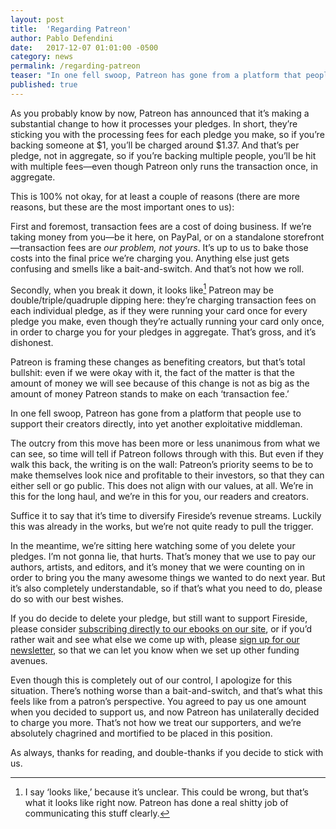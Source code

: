 ```yaml
---
layout: post
title:  'Regarding Patreon'
author: Pablo Defendini
date:   2017-12-07 01:01:00 -0500
category: news
permalink: /regarding-patreon
teaser: "In one fell swoop, Patreon has gone from a platform that people use to support their creators directly, into yet another exploitative middleman."
published: true
---
```


As you probably know by now, Patreon has announced that it’s making a substantial change to how it processes your pledges. In short, they’re sticking you with the processing fees for each pledge you make, so if you’re backing someone at $1, you’ll be charged around $1.37. And that’s per pledge, not in aggregate, so if you’re backing multiple people, you’ll be hit with multiple fees—even though Patreon only runs the transaction once, in aggregate.

This is 100% not okay, for at least a couple of reasons (there are more reasons, but these are the most important ones to us):

First and foremost, transaction fees are a cost of doing business. If we’re taking money from you—be it here, on PayPal, or on a standalone storefront—transaction fees are *our problem, not yours*.  It’s up to us to bake those costs into the final price we’re charging you. Anything else just gets confusing and smells like a bait-and-switch. And that’s not how we roll.

Secondly, when you break it down, it looks like[^1] Patreon may be double/triple/quadruple dipping here: they’re charging transaction fees on each individual pledge, as if they were running your card once for every pledge you make, even though they’re actually running your card only once, in order to charge you for your pledges in aggregate. That’s gross, and it’s dishonest.

Patreon is framing these changes as benefiting creators, but that’s total bullshit: even if we were okay with it, the fact of the matter is that the amount of money we will see because of this change is not as big as the amount of money Patreon stands to make on each ‘transaction fee.’

In one fell swoop, Patreon has gone from a platform that people use to support their creators directly, into yet another exploitative middleman.

The outcry from this move has been more or less unanimous from what we can see, so time will tell if Patreon follows through with this. But even if they walk this back, the writing is on the wall: Patreon’s priority seems to be to make themselves look nice and profitable to their investors, so that they can either sell or go public. This does not align with our values, at all. We’re in this for the long haul, and we’re in this for you, our readers and creators.

Suffice it to say that it’s time to diversify Fireside’s revenue streams. Luckily this was already in the works, but we’re not quite ready to pull the trigger.

In the meantime, we’re sitting here watching some of you delete your pledges. I’m not gonna lie, that hurts. That’s money that we use to pay our authors, artists, and editors, and it’s money that we were counting on in order to bring you the many awesome things we wanted to do next year. But it’s also completely understandable, so if that’s what you need to do, please do so with our best wishes.

If you do decide to delete your pledge, but still want to support Fireside, please consider [subscribing directly to our ebooks on our site](#support-fireside), or if you’d rather wait and see what else we come up with, please [sign up for our newsletter](#mc_embed_signup), so that we can let you know when we set up other funding avenues.

Even though this is completely out of our control, I apologize for this situation. There’s nothing worse than a bait-and-switch, and that’s what this feels like from a patron’s perspective. You agreed to pay us one amount when you decided to support us, and now Patreon has unilaterally decided to charge you more. That’s not how we treat our supporters, and we’re absolutely chagrined and mortified to be placed in this position.

As always, thanks for reading, and double-thanks if you decide to stick with us.


[^1]: I say ‘looks like,’ because it’s unclear. This could be wrong, but that’s what it looks like right now. Patreon has done a real shitty job of communicating this stuff clearly.
